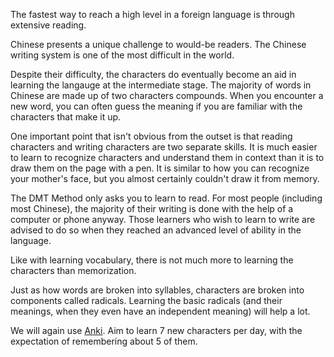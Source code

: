 The fastest way to reach a high level in a foreign language is through extensive reading.

Chinese presents a unique challenge to would-be readers. The Chinese writing system is one of the most difficult in the world.

Despite their difficulty, the characters do eventually become an aid in learning the langauge at the intermediate stage. The majority of words in Chinese are made up of two characters compounds. When you encounter a new word, you can often guess the meaning if you are familiar with the characters that make it up.

One important point that isn't obvious from the outset is that reading characters and writing characters are two separate skills. It is much easier to learn to recognize characters and understand them in context than it is to draw them on the page with a pen. It is similar to how you can recognize your mother's face, but you almost certainly couldn't draw it from memory.

The DMT Method only asks you to learn to read. For most people (including most Chinese), the majority of their writing is done with the help of a computer or phone anyway. Those learners who wish to learn to write are advised to do so when they reached an advanced level of ability in the language.

Like with learning vocabulary, there is not much more to learning the characters than memorization.

Just as how words are broken into syllables, characters are broken into components called radicals. Learning the basic radicals (and their meanings, when they even have an independent meaning) will help a lot.

We will again use [Anki](/tools/anki/). Aim to learn 7 new characters per day, with the expectation of remembering about 5 of them.
